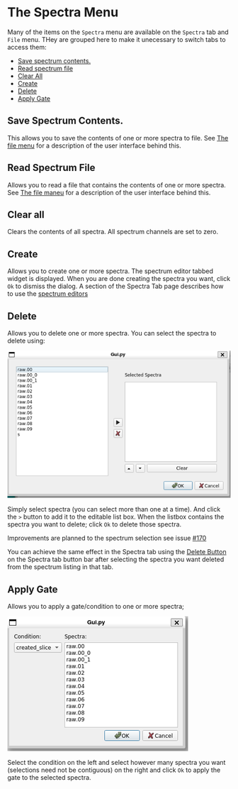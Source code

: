 # The Spectra Menu

Many of the items on the ```Spectra``` menu are available on the ```Spectra``` tab and ```File``` menu.
THey are grouped here to make it unecessary to switch tabs to access them:

*  [Save spectrum contents.](#save-spectrum-contents)
*  [Read spectrum file](#read-spectrum-file)
*  [Clear All](#clear-all)
*  [Create](#create)
*  [Delete](#delete)
*  [Apply Gate](#apply-gate)


## Save Spectrum Contents.

This allows you to save the contents of one or more spectra to file.
See [The file  menu](./chap4_5.md#file-save-spectrum-contents) for a description of the user interface behind this.

## Read Spectrum File

Allows you to read a file that contains the contents of one or more spectra.  See
[The file maneu](./chap4_5.md#file-read-spectrum-contents) for a description of the user interface behind this.

## Clear all

Clears the contents of all spectra.  All spectrum channels are set to zero.

## Create

Allows you to create one or more spectra.  The spectrum editor tabbed widget is displayed.  When you are done creating the spectra you want, click ```Ok``` to dismiss the dialog.  A section of the Spectra Tab page describes how to use the [spectrum editors](./chap4_1.md#the-spectrum-editors)

## Delete

Allows you to delete one or more spectra.   You can select the spectra to delete using:

![Delete selected](./images/delspectra_dialog.png)

Simply select spectra (you can select more than one at a time). And click the ```>``` button to add it to the editable list box.  When the listbox contains the spectra you want to delete; click ```Ok``` to delete those spectra.

Improvements are planned to the spectrum selection  see issue [#170](https://github.com/FRIBDAQ/rustogrammer/issues/170)

You can achieve the same effect in the Spectra tab using the [Delete Button](./chap4_1.md#the-button-bar) on the Spectra tab button bar after selecting the spectra you want deleted from the spectrum listing in that tab.

## Apply Gate

Allows you to apply a gate/condition to one or more spectra;

![Apply dialog](./images/apply-dialog.png)

Select the condition on the left and select however many spectra you want (selections need not be contiguous) on the right and click ```Ok``` to apply the gate to the selected spectra. 